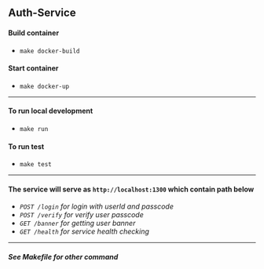 ## Auth-Service
#### Build container
- `make docker-build`  
#### Start container
- `make docker-up`  
***
#### To run local development  
- `make run`  
#### To run test  
- `make test`  
***
#### The service will serve as `http://localhost:1300` which contain path below  
- *`POST /login` for login with userId and passcode*  
- *`POST /verify` for verify user passcode*  
- *`GET /banner` for getting user banner*  
- *`GET /health` for service health checking*  
***
##### *See Makefile for other command*